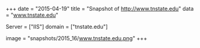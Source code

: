 
+++
date = "2015-04-19"
title = "Snapshot of http://www.tnstate.edu"
data = "www.tnstate.edu"

Server = ["IIS"]
domain = ["tnstate.edu"]

  image = "snapshots/2015_16/www.tnstate.edu.png"
+++
#
